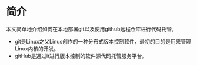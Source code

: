 # 简介

本文简单地介绍如何在本地部署git以及使用github远程仓库进行代码托管。

* git是Linux之父Linus创作的一种分布式版本控制软件，最初的目的是用来管理Linux内核的开发。
* gitHub是通过it进行版本控制的软件源代码托管服务平台。



